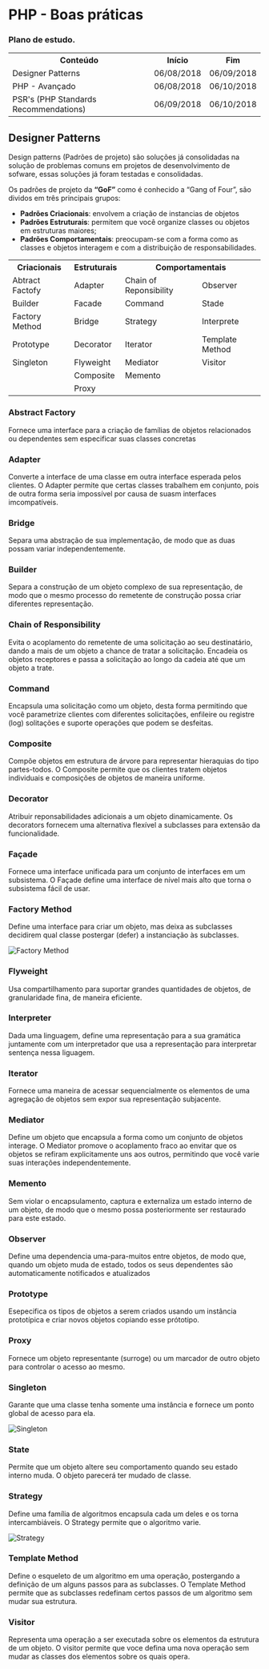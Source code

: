 
# PHP - Boas práticas

### Plano de estudo.
<table style="width:100%">
  <tr>
    <th>Conteúdo</th>
    <th>Início</th>
    <th>Fim</th>
  </tr>
  <tr>
    <td>Designer Patterns</td>
    <td>06/08/2018</td>
    <td>06/09/2018</td>
  </tr>
  <tr>
    <td>PHP - Avançado</td>
    <td>06/08/2018</td>
    <td>06/10/2018</td>
  </tr>
  <tr>
    <td>PSR's (PHP Standards Recommendations)</td>
    <td>06/09/2018</td>
    <td>06/10/2018</td>
  </tr>
</table>

## Designer Patterns
Design patterns (Padrões de projeto) são soluções já consolidadas na solução de problemas comuns em projetos de desenvolvimento de sofware, essas soluções já foram testadas e consolidadas. 

Os padrões de projeto da **“GoF”** como é conhecido a “Gang of Four”, são dividos em três principais grupos:
* **Padrões Criacionais**: envolvem a criação de instancias de objetos
* **Padrões Estruturais**: permitem que você organize classes ou objetos em estruturas maiores;
* **Padrões Comportamentais**: preocupam-se com a forma como as classes e objetos interagem e com a distribuição de responsabilidades.

<table style="width:100%">
  <tr>
    <th>Criacionais</th>
    <th>Estruturais</th>
    <th colspan="2">Comportamentais</th>
  </tr>
  <tr>
    <td>Abtract Factofy</td>
    <td>Adapter</td>
    <td>Chain of Reponsibility</td>
    <td>Observer</td>
  </tr>
  <tr>
    <td>Builder</td>
    <td>Facade</td>
    <td>Command</td>
    <td>Stade</td>
  </tr>
  <tr>
    <td>Factory Method</td>
    <td>Bridge</td>
    <td>Strategy</td>
    <td>Interprete</td>
  </tr>
  <tr>
    <td>Prototype</td>
    <td>Decorator</td>
    <td>Iterator</td>
    <td>Template Method</td>
  </tr>
  <tr>
    <td>Singleton</td>
    <td>Flyweight</td>
    <td>Mediator</td>
    <td>Visitor</td>
  </tr>
  <tr>
    <td></td>
    <td>Composite</td>
    <td>Memento</td>
    <td></td>
  </tr>
   <tr>
    <td></td>
    <td>Proxy</td>
    <td></td>
    <td></td>
  </tr>
</table>

### Abstract Factory
Fornece uma interface para a criação de famílias de objetos relacionados ou dependentes sem especificar suas classes concretas

### Adapter
Converte a interface de uma classe em outra interface esperada pelos clientes. O Adapter permite que certas classes
trabalhem em conjunto, pois de outra forma seria impossível por causa de suasm interfaces imcompatíveis.

### Bridge
Separa uma abstração de sua implementação, de modo que as duas possam variar independentemente.

### Builder
Separa a construção de um objeto complexo de sua representação, de modo que o mesmo processo do remetente de construção possa criar diferentes representação.

### Chain of Responsibility
Evita o acoplamento do remetente de uma solicitação ao seu destinatário, dando a mais de um objeto a chance de tratar a solicitação. Encadeia os objetos receptores e passa a solicitação ao longo da cadeia até que um objeto a trate.

### Command
Encapsula uma solicitação como um objeto, desta forma permitindo que você parametrize clientes com diferentes solicitações, enfileire ou registre (log) solitações e suporte operações que podem se desfeitas.

### Composite
Compõe objetos em estrutura de árvore para representar hieraquias do tipo  partes-todos. O Composite permite que os clientes tratem objetos individuais e composições de objetos de maneira uniforme.

### Decorator
Atribuir reponsabilidades adicionais a um objeto dinamicamente. Os decorators fornecem uma alternativa flexível a subclasses para extensão da funcionalidade.

### Façade
Fornece uma interface unificada para um conjunto de interfaces em um subsistema. O Façade define uma interface de nível mais alto que torna o subsistema fácil de usar.

### Factory Method
Define uma interface para criar um objeto, mas deixa as subclasses decidirem qual classe postergar (defer) a instanciação às subclasses.<br>

![Factory Method](img/Factory-Method.png)

### Flyweight
Usa compartilhamento para suportar grandes quantidades de objetos, de granularidade fina, de maneira eficiente.

### Interpreter
Dada uma linguagem, define uma representação para a sua gramática juntamente com um interpretador que usa a representação para interpretar sentença nessa liguagem.

### Iterator 
Fornece uma maneira de acessar sequencialmente os elementos de uma agregação de objetos sem expor sua representação subjacente.

### Mediator
Define um objeto que encapsula a forma como um conjunto de objetos interage. O Mediator promove o acoplamento fraco
ao envitar que os objetos se refiram explicitamente uns aos outros, permitindo que você varie suas interações independentemente.

### Memento
Sem violar o encapsulamento, captura e externaliza um estado interno de um objeto, de modo que o mesmo possa posteriormente ser restaurado para este estado.

### Observer
Define uma dependencia uma-para-muitos entre objetos, de modo que, quando um objeto muda de estado, todos os seus dependentes são automaticamente notificados e atualizados

### Prototype
Esepecifica os tipos de objetos a serem criados usando um instância prototípica e criar novos objetos copiando esse prótotipo.

### Proxy
Fornece um objeto representante (surroge) ou um marcador de outro objeto para controlar o acesso ao mesmo.

### Singleton 
Garante que uma classe tenha somente uma instância e fornece um ponto global de acesso para ela.<br>

![Singleton](img/Singleton.png)

### State 
Permite que um objeto altere seu comportamento quando seu estado interno muda. O objeto parecerá ter mudado de classe.

### Strategy 
Define uma família de algoritmos encapsula cada um deles e os torna intercambiáveis. O Strategy permite que o algoritmo varie.<br>

![Strategy](img/Strategy.png)

### Template Method 
Define o esqueleto de um algoritmo em uma operação, postergando a definição de um alguns passos para as subclasses. O Template Method permite que as subclasses redefinam certos passos de um algoritmo sem mudar sua estrutura.

### Visitor
Representa uma operação a ser executada sobre os elementos da estrutura de um objeto. O visitor permite que voce defina uma nova operação sem mudar as classes dos elementos sobre os quais opera.
